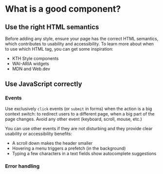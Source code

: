 # What is a good component?

## Use the right HTML semantics

Before adding any style, ensure your page has the correct HTML semantics, which contributes to usability and accessibility. To learn more about when to use which HTML tag, you can get some inspiration:

- KTH Style components
- WAI-ARIA widgets
- MDN and Web.dev

## Use JavaScript correctly

### Events

Use exclusively `click` events (or `submit` in forms) when the action is a big context switch: to redirect users to a different page, when a big part of the page changes. Avoid any other event (keyboard, scroll, mouse, etc.)

You can use other events if they are not disturbing and they provide clear usability or accessibility benefits:

- A scroll down makes the header smaller
- Hovering a menu triggers a prefetch (in the background)
- Typing a few characters in a text fields show autocomplete suggestions

### Error handling
